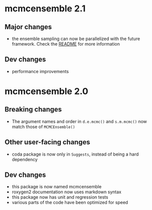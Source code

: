 # mcmcensemble 2.1

## Major changes

* the ensemble sampling can now be parallelized with the future framework. Check
the [README](https://bisaloo.github.io/mcmcensemble/) for more information

## Dev changes

* performance improvements

# mcmcensemble 2.0

## Breaking changes

* The argument names and order in `d.e.mcmc()` and `s.m.mcmc()` now match those
of `MCMCEnsemble()`

## Other user-facing changes

* coda package is now only in `Suggests`, instead of being a hard dependency

## Dev changes

* this package is now named mcmcensemble
* roxygen2 documentation now uses markdown syntax
* this package now has unit and regression tests
* various parts of the code have been optimized for speed
